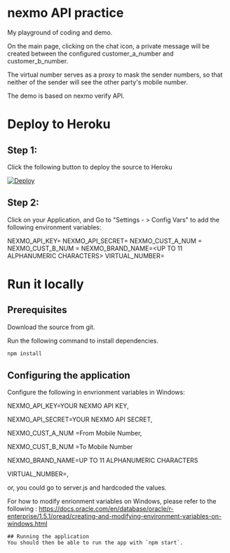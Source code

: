 # nexmo API practice 
My playground of coding and demo. 

On the main page, clicking on the chat icon, a private message will be created between the configured customer_a_number and customer_b_number.

The virtual number serves as a proxy to mask the sender numbers, so that neither of the sender will see the other party's mobile number.


The demo is based on nexmo verify API. 


# Deploy to Heroku

## Step 1: 

Click the following button to deploy the source to Heroku

[![Deploy](https://www.herokucdn.com/deploy/button.svg)](https://heroku.com/deploy?template=https://github.com/kopi-kosong/nexmo-sms-api.git)

## Step 2: 

Click on your Application, and Go to "Settings - > Config Vars" to add the following environment variables:

NEXMO_API_KEY=<YOUR NEXMO API KEY>
NEXMO_API_SECRET=<YOUR NEXMO API SECRET>
NEXMO_CUST_A_NUM =<From Mobile Number>
NEXMO_CUST_B_NUM =<To Mobile Number>
NEXMO_BRAND_NAME=<UP TO 11 ALPHANUMERIC CHARACTERS>
VIRTUAL_NUMBER=<YOUR Nexmo Vitural Number >

# Run it locally

## Prerequisites
Download the source from git.

Run the following command to install dependencies.

```bash
npm install
```

## Configuring the application

Configure the following in envrionment variables in Windows:

NEXMO_API_KEY=YOUR NEXMO API KEY,

NEXMO_API_SECRET=YOUR NEXMO API SECRET,

NEXMO_CUST_A_NUM =From Mobile Number,

NEXMO_CUST_B_NUM =To Mobile Number

NEXMO_BRAND_NAME=UP TO 11 ALPHANUMERIC CHARACTERS

VIRTUAL_NUMBER=<YOUR Nexmo Vitural Number >,

or, you could go to server.js and hardcoded the values.

For how to modify enrionment variables on Windows, please refer to the following :
https://docs.oracle.com/en/database/oracle/r-enterprise/1.5.1/oread/creating-and-modifying-environment-variables-on-windows.html

```
## Running the application
You should then be able to run the app with `npm start`.
